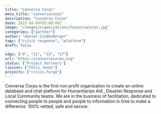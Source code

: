 ```yaml
---
title: "Conversa Corps"
meta_title: "conversacorps"
description: "Conversa Corps"
date: 2022-04-04T05:00:00Z
image: "/images/organizations/ConversaCorps.jpg"
categories: ["partner"]
author: "daniel-lindenberger"
tags: ["crisis response", "platform"]
draft: false

sdgs: ["9", "11", "13", "17"]
url: "https://conversacorps.org"
status: ["Project Partners"]
liaison: ["Chris Jones"]
projects: ["crisis-forge"]
---
```


Conversa Corps is the first non profit organization to create an online database and chat platform for Humanitarian Aid , Disaster Response and Local Community teams. We are in the business of facilitation, dedicated to connecting people to people and people to information in time to make a difference. 100% vetted, safe and secure.